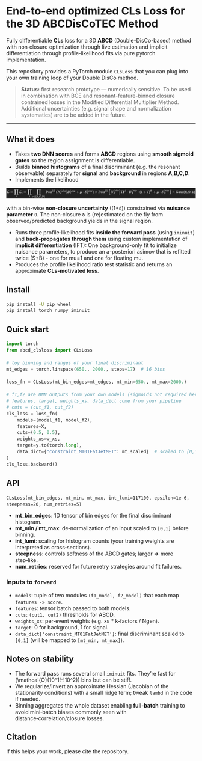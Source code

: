 # End-to-end optimized CLs Loss for the 3D ABCDisCoTEC Method

Fully differentiable **CLs** loss for a 3D **ABCD** (Double-DisCo-based) method with non‑closure optimization through live estimation and implicit differentiation through profile‑likelihood fits via pure pytorch implementation.

This repository provides a PyTorch module `CLsLoss` that you can plug into your own training loop of your Double DisCo method.

> **Status:** first research prototype — numerically sensitive. To be used in combination with BCE and resonant-feature-binned closure contrained losses in the Modified Differential Multiplier Method. Additional uncertainties (e.g. signal shape and normalization systematics) are to be added in the future.

---

## What it does

- Takes **two DNN scores** and forms **ABCD** regions using **smooth sigmoid gates** so the region assignment is differentiable.
- Builds **binned histograms** of a final discriminant (e.g. the resonant observable) separately for **signal** and **background** in regions **A,B,C,D**.
- Implements the likelihood

![Likelihood formula](docs/images/likelihood.png)

with a bin-wise **non‑closure uncertainty** \((1+`δ`)\) constrained via **nuisance parameter** `θ`. The non‑closure `δ` is (re)estimated on the fly from observed/predicted background yields in the signal region.
- Runs three profile‑likelihood fits **inside the forward pass** (using `iminuit`) and **back‑propagates through them** using custom implementation of **implicit differentiation** (IFT):
  One background-only fit to initialize nuisance parameters, to produce an a-posteriori asimov that is refitted twice (S+B) - one for mu=1 and one for floating mu. 
- Produces the profile likelihood ratio test statistic and returns an approximate **CLs‑motivated loss**.

## Install

```bash
pip install -U pip wheel
pip install torch numpy iminuit
```

## Quick start

```python
import torch
from abcd_clsloss import CLsLoss

# toy binning and ranges of your final discriminant
mt_edges = torch.linspace(650., 2000., steps=17)  # 16 bins

loss_fn = CLsLoss(mt_bin_edges=mt_edges, mt_min=650., mt_max=2000.)

# f1,f2 are DNN outputs from your own models (sigmoids not required here)
# features, target, weights_xs, data_dict come from your pipeline
# cuts = (cut_f1, cut_f2)
cls_loss = loss_fn(
    models=(model_f1, model_f2),
    features=X,
    cuts=(0.5, 0.5),
    weights_xs=w_xs,
    target=y.to(torch.long),
    data_dict={"constraint_MT01FatJetMET": mt_scaled}  # scaled to [0,1]
)
cls_loss.backward()
```

## API

`CLsLoss(mt_bin_edges, mt_min, mt_max, int_lumi=117100, epsilon=1e-6, steepness=20, num_retries=5)`

- **mt_bin_edges**: 1D tensor of bin edges for the final discriminant histogram.
- **mt_min / mt_max**: de‑normalization of an input scaled to `[0,1]` before binning.
- **int_lumi**: scaling for histogram counts (your training weights are interpreted as cross‑sections).
- **steepness**: controls softness of the ABCD gates; larger ⇒ more step‑like.
- **num_retries**: reserved for future retry strategies around fit failures.

### Inputs to `forward`

- `models`: tuple of two modules `(f1_model, f2_model)` that each map `features -> score`.
- `features`: tensor batch passed to both models.
- `cuts`: `(cut1, cut2)` thresholds for ABCD.
- `weights_xs`: per‑event weights (e.g. xs * k‑factors / Ngen).
- `target`: 0 for background, 1 for signal.
- `data_dict['constraint_MT01FatJetMET']`: final discriminant scaled to `[0,1]` (will be mapped to `[mt_min, mt_max]`).

## Notes on stability

- The forward pass runs several small `iminuit` fits. They’re fast for \(\mathcal{O}(10^1\!-\!10^2)\) bins but can be stiff.
- We regularize/invert an approximate Hessian (Jacobian of the stationarity conditions) with a small ridge term; tweak `lambd` in the code if needed.
- Binning aggregates the whole dataset enabling **full‑batch** training to avoid mini‑batch biases commonly seen with distance‑correlation/closure losses.

## Citation

If this helps your work, please cite the repository.
